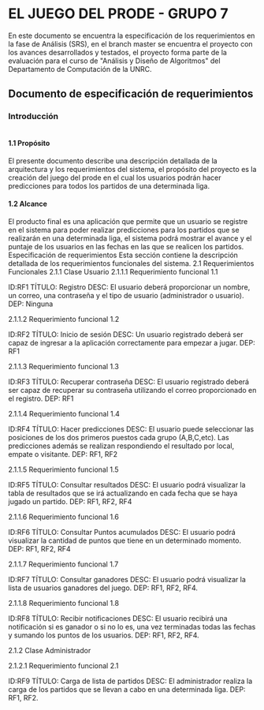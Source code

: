 EL JUEGO DEL PRODE - GRUPO 7
================

En este documento se encuentra la especificación de los requerimientos en la fase de Análisis (SRS),
en el branch master se encuentra el proyecto con los avances desarrollados y testados, el proyecto forma parte de la evaluación para el curso de "Análisis y Diseño de Algoritmos" del Departamento de Computación de la UNRC.

Documento de especificación de requerimientos
---------------

### Introducción
```Este documento es una especificación de requerimientos de software para el juego del prode. En este documento se definirá el alcance del sistema y una descripción específica de los requerimientos.
```
#### 1.1 Propósito
El presente documento describe una descripción detallada de la arquitectura y los requerimientos del sistema, el propósito del proyecto es la creación del juego del prode en el cual los usuarios podrán hacer predicciones para todos los partidos de una determinada liga.

#### 1.2 Alcance
El producto final es una aplicación que permite que un usuario se registre en el sistema para poder realizar predicciones para los partidos que se realizarán en una determinada liga, el sistema podrá mostrar el avance y el puntaje de los usuarios en las fechas en las que se realicen los partidos.
Especificación de requerimientos
Esta sección contiene la descripción detallada de los requerimientos funcionales del sistema.
2.1    Requerimientos Funcionales
2.1.1 Clase Usuario
2.1.1.1 Requerimiento funcional 1.1

ID:RF1
TÍTULO: Registro
DESC: El usuario deberá proporcionar un nombre, un correo, una contraseña y el tipo de usuario (administrador o usuario).
DEP: Ninguna


2.1.1.2 Requerimiento funcional 1.2

ID:RF2
TÍTULO: Inicio de sesión
DESC: Un usuario registrado deberá ser capaz de ingresar a la aplicación correctamente para empezar a jugar.
DEP: RF1

2.1.1.3 Requerimiento funcional 1.3

ID:RF3
TÍTULO: Recuperar contraseña
DESC: El usuario registrado deberá ser capaz de recuperar su contraseña utilizando el correo proporcionado en el registro.
DEP: RF1

2.1.1.4 Requerimiento funcional 1.4

ID:RF4
TÍTULO: Hacer predicciones
DESC: El usuario puede seleccionar las posiciones de los dos primeros puestos cada grupo (A,B,C,etc). Las predicciones además se realizan respondiendo el resultado por local, empate o visitante.
DEP: RF1, RF2

2.1.1.5 Requerimiento funcional 1.5

ID:RF5
TÍTULO: Consultar resultados
DESC: El usuario podrá visualizar la tabla de resultados que se irá actualizando en cada fecha que se haya jugado un partido.
DEP: RF1, RF2, RF4

2.1.1.6 Requerimiento funcional 1.6

ID:RF6
TÍTULO: Consultar Puntos acumulados
DESC: El usuario podrá visualizar la cantidad de puntos que tiene en un determinado momento.
DEP: RF1, RF2, RF4

2.1.1.7 Requerimiento funcional 1.7

ID:RF7
TÍTULO: Consultar ganadores
DESC: El usuario podrá visualizar la lista de usuarios ganadores del juego.
DEP: RF1, RF2, RF4.

2.1.1.8 Requerimiento funcional 1.8

ID:RF8
TÍTULO: Recibir notificaciones
DESC: El usuario recibirá una notificación si es ganador o si no lo es, una vez terminadas todas las fechas y sumando los puntos de los usuarios.
DEP: RF1, RF2, RF4.

2.1.2 Clase Administrador

2.1.2.1 Requerimiento funcional 2.1

ID:RF9
TÍTULO: Carga de lista de partidos
DESC: El administrador realiza la carga de los partidos que se llevan a cabo en una determinada liga.
DEP: RF1, RF2.
